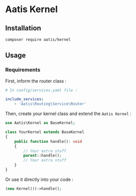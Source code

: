 # Aatis Kernel

## Installation

```bash
composer require aatis/kernel
```

## Usage

### Requirements

First, inform the router class :

```yaml
# In config/services.yaml file :

include_services:
    - 'Aatis\Routing\Service\Router'
```

Then, create your kernel class and extend the `Aatis Kernel` :

```php
use Aatis\Kernel as BaseKernel;

class YourKernel extends BaseKernel
{
    public function handle(): void
    {
        // Your extra stuff
        parent::handle();
        // Your extra stuff
    }
}
```

Or use it directly into your code :

```php
(new Kernel())->handle();
```
